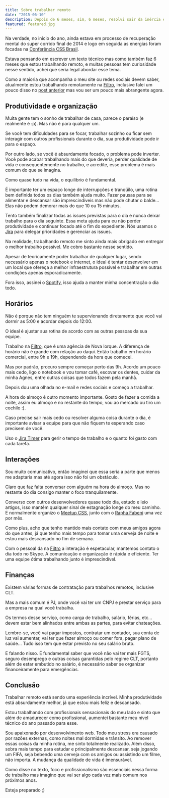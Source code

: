 ```yaml
---
title: Sobre trabalhar remoto
date: "2015-06-10"
description: Depois de 6 meses, sim, 6 meses, resolvi sair da inércia e voltar a escrever.
featured: featured.jpg
---
```


Na verdade, no início do ano, ainda estava em processo de recuperação mental do super corrido final de 2014 e logo em seguida as energias foram focadas na [Conferência CSS Brasil](http://cssconfbrasil.com.br).

Estava pensando em escrever um texto técnico mas como também faz 6 meses que estou trabalhando remoto, e muitas pessoas tem curiosidade nesse sentido, achei que seria legal abordar esse tema.

Como a maioria que acompanha o meu site ou redes sociais devem saber, atualmente estou trabalhando remotamente na [Filtro](http://2014.filtro.us), inclusive falei um pouco disso no [post anterior](/blog/2015/meu-dia-a-dia-como-dev-frontend) mas vou ser um pouco mais abrangente agora.

## Produtividade e organização

Muita gente tem o sonho de trabalhar de casa, parece o paraíso (e realmente é :p). Mas não é para qualquer um.

Se você tem dificuldades para se focar, trabalhar sozinho ou ficar sem interagir com outros profissionais durante o dia, sua produtividade pode ir para o espaço.

Por outro lado, se você é absurdamente focado, o problema pode inverter. Você pode acabar trabalhando mais do que deveria, perder qualidade de vida e consequentemente no trabalho, e acredite, esse problema é mais comum do que se imagina.

Como quase tudo na vida, o equilíbrio é fundamental.

É importante ter um espaço longe de interrupções e tranqüilo, uma rotina bem definida todos os dias também ajuda muito. Fazer pausas para se alimentar e descansar são imprescindíveis mas não pode chutar o balde... Elas não podem demorar mais do que 10 ou 15 minutos.

Tento também finalizar todas as issues previstas para o dia e nunca deixar trabalho para o dia seguinte. Essa meta ajuda para eu não perder produtividade e continuar focado até o fim do expediente. Nós usamos o [Jira](www.atlassian.com/JIRA‎) para delegar prioridades e gerenciar as issues.

Na realidade, trabalhando remoto me sinto ainda mais obrigado em entregar o melhor trabalho possível. Me cobro bastante nesse sentido.

Apesar de teoricamente poder trabalhar de qualquer lugar, sendo necessário apenas o notebook e internet, o ideal é tentar desenvolver em um local que ofereça a melhor infraestrutura possível e trabalhar em outras condições apenas esporadicamente.

Fora isso, assinei o [Spotify](https://www.spotify.com), isso ajuda a manter minha concentração o dia todo.

## Horários

Não é porque não tem ninguém te supervionando diretamente que você vai dormir as 5:00 e acordar depois do 12:00.

O ideal é ajustar sua rotina de acordo com as outras pessoas da sua equipe.

Trabalho na [Filtro](http://2014.filtro.us), que é uma agência de Nova Iorque. A diferença de horário não é grande com relação ao daqui. Então trabalho em horário comercial, entre 9h e 19h, dependendo da hora que comecei.

Mas por padrão, procuro sempre começar perto das 9h. Acordo um pouco mais cedo, ligo o notebook e vou tomar café, escovar os dentes, cuidar da minha Agnes, entre outras coisas que todos fazem pela manhã.

Depois dou uma olhada no e-mail e redes sociais e começo a trabalhar.

A hora do almoço é outro momento importante. Gosto de fazer a comida a noite, assim eu almoço e no restante do tempo, vou ao mercado ou tiro um cochilo :).

Caso precise sair mais cedo ou resolver alguma coisa durante o dia, é importante avisar a equipe para que não fiquem te esperando caso precisem de você.

Uso o [Jira Timer](www.atlassian.com/JIRA‎) para gerir o tempo de trabalho e o quanto foi gasto com cada tarefa.

## Interações

Sou muito comunicativo, então imaginei que essa seria a parte que menos me adaptaria mas até agora isso não foi um obstáculo.

Claro que faz falta conversar com alguém na hora do almoço. Mas no restante do dia consigo manter o foco tranquilamente.

Converso com outros desenvolvedores quase todo dia, estudo e leio artigos, isso mantém qualquer sinal de estagnação longe do meu caminho. E normalmente organizo o [Meetup CSS](http://www.meetup.com/pt/CSS-SP), junto com o [Rapha Fabeni](https://twitter.com/raphaelfabeni) uma vez por mês.

Como plus, acho que tenho mantido mais contato com meus amigos agora do que antes, já que tenho mais tempo para tomar uma cerveja de noite e estou mais descansado no fim de semana.

Com o pessoal da na [Filtro](http://2014.filtro.us) a interação é espetacular, mantemos contato o dia todo no Skype. A comunicação e organização é rápida e eficiente. Ter uma equipe ótima trabalhando junto é imprescindível.

## Finanças

Existem várias formas de contratação para trabalhos remotos, inclusive CLT.

Mas a mais comum é PJ, onde você vai ter um CNPJ e prestar serviço para a empresa na qual você trabalha.

Os termos desse serviço, como carga de trabalho, salário, férias, etc... devem estar bem alinhados entre ambas as partes, para evitar chateações.

Lembre-se, você vai pagar impostos, contratar um contador, sua conta de luz vai aumentar, vai ter que fazer almoço ou comer fora, pagar plano de saúde... Tudo isso tem que estar previsto no seu salário bruto.

E falando nisso. É fundamental saber que você não vai ter mais FGTS, seguro desemprego e outras coisas garantidas pelo regime CLT, portanto além de estar embutido no salário, é necessário saber se organizar financeiramente para emergências.

## Conclusão

Trabalhar remoto está sendo uma experiência incrível. Minha produtividade está absurdamente melhor, já que estou mais feliz e descansado.

Estou trabalhando com profissionais sensacionais do meu lado e sinto que além de amadurecer como profissional, aumentei bastante meu nível técnico do ano passado para esse.

Sou apaixonado por desenvolvimento web. Todo meu stress era causado por razões externas, como noites mal dormidas e trânsito. Ao remover essas coisas da minha rotina, me sinto totalmente realizado. Além disso, sobra mais tempo para estudar e principalmente descansar, seja jogando um FIFA, seja bebendo uma cerveja com os amigos ou assistindo um filme, não importa. A mudança da qualidade de vida é imensurável.

Como disse no texto, foco e profissionalismo são essenciais nessa forma de trabalho mas imagino que vai ser algo cada vez mais comum nos próximos anos.

Esteja preparado ;)
